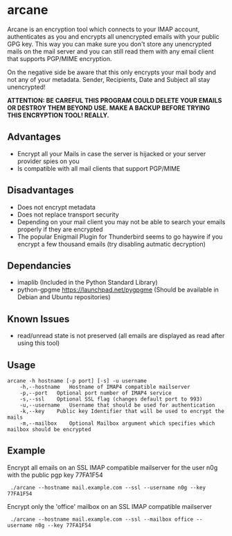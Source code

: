 # arcane #

Arcane is an encryption tool which connects to your IMAP account, authenticates as you and encrypts all unencrypted emails with your public GPG key. This way you can make sure you don't store any unencrypted mails on the mail server and you can still read them with any email client that supports PGP/MIME encryption.

On the negative side be aware that this only encrypts your mail body and not any of your metadata. Sender, Recipients, Date and Subject all stay unencrypted!

**ATTENTION: BE CAREFUL THIS PROGRAM COULD DELETE YOUR EMAILS OR DESTROY THEM BEYOND USE. MAKE A BACKUP BEFORE TRYING THIS ENCRYPTION TOOL! REALLY.**

## Advantages ##
* Encrypt all your Mails in case the server is hijacked or your server provider spies on you 
* Is compatible with all mail clients that support PGP/MIME

## Disadvantages ##
* Does not encrypt metadata
* Does not replace transport security
* Depending on your mail client you may not be able to search your emails properly if they are encrypted
* The popular Enigmail Plugin for Thunderbird seems to go haywire if you encrypt a few thousand emails (try disabling autmatic decryption)

## Dependancies ##
* imaplib (Included in the Python Standard Library)
* python-gpgme https://launchpad.net/pygpgme (Should be available in Debian and Ubuntu repositories)

## Known Issues ##
* read/unread state is not preserved (all emails are displayed as read after using this tool)

## Usage ##
    arcane -h hostname [-p port] [-s] -u username
        -h,--hostname	Hostname of IMAP4 compatible mailserver
        -p,--port	Optional port number of IMAP4 service
        -s,--ssl	Optional SSL flag (changes default port to 993)
        -u,--username	Username that should be used for authentication
        -k,--key	Public key Identifier that will be used to encrypt the mails
        -m,--mailbox	Optional Mailbox argument which specifies which mailbox should be encrypted


## Example ##
Encrypt all emails on an SSL IMAP compatible mailserver for the user n0g
with the public pgp key 77FA1F54

     ./arcane --hostname mail.example.com --ssl --username n0g --key 77FA1F54

Encrypt only the 'office' mailbox on an SSL IMAP compatible mailserver

     ./arcane --hostname mail.example.com --ssl --mailbox office --username n0g --key 77FA1F54
